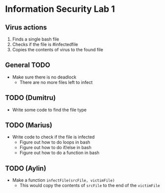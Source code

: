# Information Security Lab 1

## Virus actions
1. Finds a single bash file
2. Checks if the file is #infectedfile
3. Copies the contents of virus to the found file

## General TODO
- Make sure there is no deadlock
    - There are no more files left to infect

## TODO (Dumitru)
- Write some code to find the file type

## TODO (Marius)
- Write code to check if the file is infected
    - Figure out how to do loops in bash
    - Figure out how to do if/else in bash
    - Figure out how to do a function in bash

## TODO (Aylin)
- Make a function `infectFile(srcFile, victimFile)`
    - This would copy the contents of `srcFile` to the end of the `victimFile`
